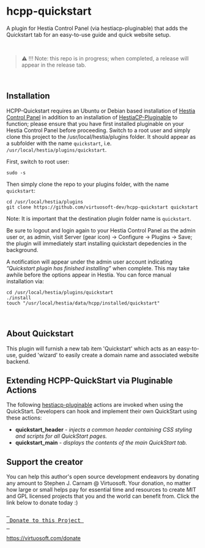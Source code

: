 # hcpp-quickstart
A plugin for Hestia Control Panel (via hestiacp-pluginable) that adds the Quickstart tab for an easy-to-use guide and quick website setup.

&nbsp;
 > :warning: !!! Note: this repo is in progress; when completed, a release will appear in the release tab.
 
&nbsp;
## Installation
HCPP-Quickstart requires an Ubuntu or Debian based installation of [Hestia Control Panel](https://hestiacp.com) in addition to an installation of [HestiaCP-Pluginable](https://github.com/virtuosoft-dev/hestiacp-pluginable) to function; please ensure that you have first installed pluginable on your Hestia Control Panel before proceeding. Switch to a root user and simply clone this project to the /usr/local/hestia/plugins folder. It should appear as a subfolder with the name `quickstart`, i.e. `/usr/local/hestia/plugins/quickstart`.

First, switch to root user:
```
sudo -s
```

Then simply clone the repo to your plugins folder, with the name `quickstart`:

```
cd /usr/local/hestia/plugins
git clone https://github.com/virtuosoft-dev/hcpp-quickstart quickstart
```

Note: It is important that the destination plugin folder name is `quickstart`.


Be sure to logout and login again to your Hestia Control Panel as the admin user or, as admin, visit Server (gear icon) -> Configure -> Plugins -> Save; the plugin will immediately start installing quickstart depedencies in the background. 

A notification will appear under the admin user account indicating *”Quickstart plugin has finished installing”* when complete. This may take awhile before the options appear in Hestia. You can force manual installation via:

```
cd /usr/local/hestia/plugins/quickstart
./install
touch "/usr/local/hestia/data/hcpp/installed/quickstart"
```

&nbsp;
## About Quickstart
This plugin will furnish a new tab item 'Quickstart' which acts as an easy-to-use, guided 'wizard' to easily create a domain name and associated website backend. 
<br>

## Extending HCPP-QuickStart via Pluginable Actions
The following [hestiacp-pluginable](https://github.com/virtuosoft-dev/hestiacp-pluginable) actions are invoked when using
the QuickStart. Developers can hook and implement their own QuickStart using these actions:

* **quickstart_header** - *injects a common header containing CSS styling and scripts for all QuickStart pages.*
* **quickstart_main** - *displays the contents of the main QuickStart tab.*

## Support the creator
You can help this author's open source development endeavors by donating any amount to Stephen J. Carnam @ Virtuosoft. Your donation, no matter how large or small helps pay for essential time and resources to create MIT and GPL licensed projects that you and the world can benefit from. Click the link below to donate today :)
<div>
         

[<kbd> <br> Donate to this Project <br> </kbd>][KBD]


</div>


<!---------------------------------------------------------------------------->

[KBD]: https://virtuosoft.com/donate

https://virtuosoft.com/donate
